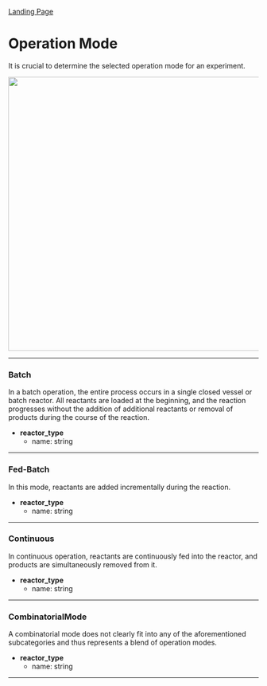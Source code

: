 [Landing Page](/Readme.md)

# Operation Mode

It is crucial to determine the selected operation mode for an experiment.

<img src="https://github.com/StephanM87/Strenda-biocatalysis/assets/106530250/14c7accd-3ae6-4ade-9515-e7ed16c38ac7" width="550">

<hr>

### Batch

In a batch operation, the entire process occurs in a single closed vessel or batch reactor. All reactants are loaded at the beginning, and the reaction progresses without the addition of additional reactants or removal of products during the course of the reaction.

- __reactor_type__
    - name: string

---

### Fed-Batch

In this mode, reactants are added incrementally during the reaction.

- __reactor_type__
    - name: string

---

### Continuous

In continuous operation, reactants are continuously fed into the reactor, and products are simultaneously removed from it.

- __reactor_type__
    - name: string

---

### CombinatorialMode

A combinatorial mode does not clearly fit into any of the aforementioned subcategories and thus represents a blend of operation modes.

- __reactor_type__
    - name: string

---



